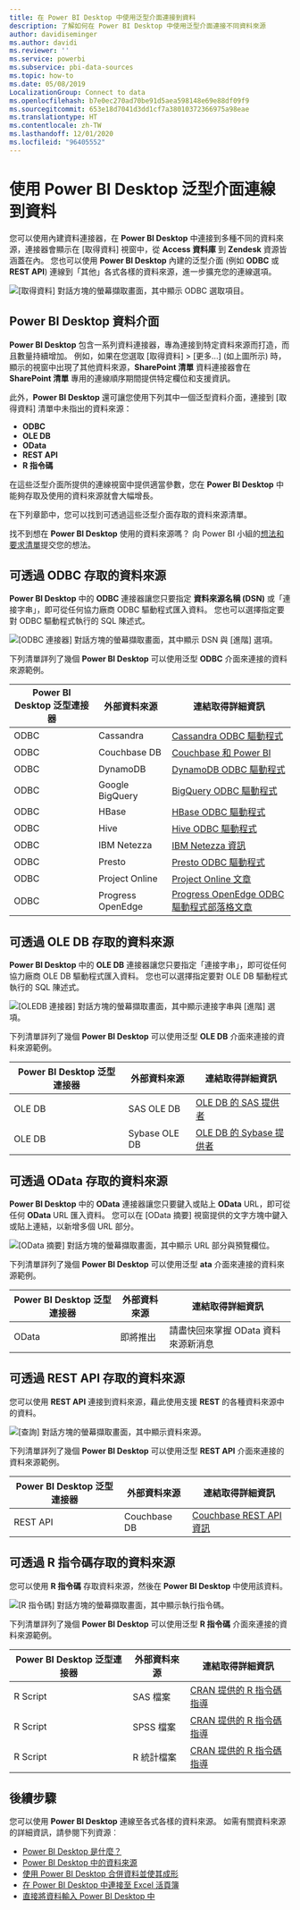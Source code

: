 ```yaml
---
title: 在 Power BI Desktop 中使用泛型介面連接到資料
description: 了解如何在 Power BI Desktop 中使用泛型介面連接不同資料來源
author: davidiseminger
ms.author: davidi
ms.reviewer: ''
ms.service: powerbi
ms.subservice: pbi-data-sources
ms.topic: how-to
ms.date: 05/08/2019
LocalizationGroup: Connect to data
ms.openlocfilehash: b7e0ec270ad70be91d5aea598148e69e88df09f9
ms.sourcegitcommit: 653e18d7041d3dd1cf7a38010372366975a98eae
ms.translationtype: HT
ms.contentlocale: zh-TW
ms.lasthandoff: 12/01/2020
ms.locfileid: "96405552"
---
```

# <a name="connect-to-data-by-using-power-bi-desktop-generic-interfaces"></a>使用 Power BI Desktop 泛型介面連線到資料 

您可以使用內建資料連接器，在 **Power BI Desktop** 中連接到多種不同的資料來源，連接器會顯示在 [取得資料] 視窗中，從 **Access 資料庫** 到 **Zendesk** 資源皆涵蓋在內。 您也可以使用 **Power BI Desktop** 內建的泛型介面 (例如 **ODBC** 或 **REST API**) 連線到「其他」各式各樣的資料來源，進一步擴充您的連線選項。

![[取得資料] 對話方塊的螢幕擷取畫面，其中顯示 ODBC 選取項目。](media/desktop-connect-using-generic-interfaces/generic-data-interfaces_1.png)

## <a name="power-bi-desktop-data-interfaces"></a>Power BI Desktop 資料介面
**Power BI Desktop** 包含一系列資料連接器，專為連接到特定資料來源而打造，而且數量持續增加。 例如，如果在您選取 [取得資料] > [更多...] \(如上圖所示) 時，顯示的視窗中出現了其他資料來源，**SharePoint 清單** 資料連接器會在 **SharePoint 清單** 專用的連線順序期間提供特定欄位和支援資訊。

此外，**Power BI Desktop** 還可讓您使用下列其中一個泛型資料介面，連接到 [取得資料] 清單中未指出的資料來源：

* **ODBC**
* **OLE DB**
* **OData**
* **REST API**
* **R 指令碼**

在這些泛型介面所提供的連線視窗中提供適當參數，您在 **Power BI Desktop** 中能夠存取及使用的資料來源就會大幅增長。

在下列章節中，您可以找到可透過這些泛型介面存取的資料來源清單。

找不到想在 **Power BI Desktop** 使用的資料來源嗎？ 向 Power BI 小組的[想法和要求清單](https://ideas.powerbi.com/)提交您的想法。

## <a name="data-sources-accessible-through-odbc"></a>可透過 ODBC 存取的資料來源
**Power BI Desktop** 中的 **ODBC** 連接器讓您只要指定 **資料來源名稱 (DSN)** 或「連接字串」，即可從任何協力廠商 ODBC 驅動程式匯入資料。 您也可以選擇指定要對 ODBC 驅動程式執行的 SQL 陳述式。

![[ODBC 連接器] 對話方塊的螢幕擷取畫面，其中顯示 DSN 與 [進階] 選項。](media/desktop-connect-using-generic-interfaces/generic-data-interfaces_2.png)

下列清單詳列了幾個 **Power BI Desktop** 可以使用泛型 **ODBC** 介面來連接的資料來源範例。

| Power BI Desktop 泛型連接器 | 外部資料來源 | 連結取得詳細資訊 |
| --- | --- | --- |
| ODBC |Cassandra |[Cassandra ODBC 驅動程式](https://www.simba.com/drivers/cassandra-odbc-jdbc/) |
| ODBC |Couchbase DB |[Couchbase 和 Power BI](https://powerbi.microsoft.com/blog/visualizing-data-from-couchbase-server-v4-using-power-bi/) |
| ODBC |DynamoDB |[DynamoDB ODBC 驅動程式](https://www.simba.com/drivers/dynamodb-odbc-jdbc/) |
| ODBC |Google BigQuery |[BigQuery ODBC 驅動程式](https://www.simba.com/drivers/bigquery-odbc-jdbc/) |
| ODBC |HBase |[HBase ODBC 驅動程式](https://www.simba.com/drivers/hbase-odbc-jdbc/) |
| ODBC |Hive |[Hive ODBC 驅動程式](https://www.simba.com/drivers/hive-odbc-jdbc/) |
| ODBC |IBM Netezza |[IBM Netezza 資訊](https://www.ibm.com/support/knowledgecenter/SSULQD_7.2.1/com.ibm.nz.datacon.doc/c_datacon_plg_overview.html) |
| ODBC |Presto |[Presto ODBC 驅動程式](https://www.simba.com/drivers/presto-odbc-jdbc/) |
| ODBC |Project Online |[Project Online 文章](desktop-project-online-connect-to-data.md) |
| ODBC |Progress OpenEdge |[Progress OpenEdge ODBC 驅動程式部落格文章](https://www.progress.com/blogs/connect-microsoft-power-bi-to-openedge-via-odbc-driver) |

## <a name="data-sources-accessible-through-ole-db"></a>可透過 OLE DB 存取的資料來源
**Power BI Desktop** 中的 **OLE DB** 連接器讓您只要指定「連接字串」，即可從任何協力廠商 OLE DB 驅動程式匯入資料。 您也可以選擇指定要對 OLE DB 驅動程式執行的 SQL 陳述式。

![[OLEDB 連接器] 對話方塊的螢幕擷取畫面，其中顯示連接字串與 [進階] 選項。](media/desktop-connect-using-generic-interfaces/generic-data-interfaces_3.png)

下列清單詳列了幾個 **Power BI Desktop** 可以使用泛型 **OLE DB** 介面來連接的資料來源範例。

| Power BI Desktop 泛型連接器 | 外部資料來源 | 連結取得詳細資訊 |
| --- | --- | --- |
| OLE DB |SAS OLE DB |[OLE DB 的 SAS 提供者](https://support.sas.com/downloads/package.htm?pid=648) |
| OLE DB |Sybase OLE DB |[OLE DB 的 Sybase 提供者](http://infocenter.sybase.com/help/index.jsp?topic=/com.sybase.infocenter.dc35888.1550/doc/html/jon1256941734395.html) |

## <a name="data-sources-accessible-through-odata"></a>可透過 OData 存取的資料來源
**Power BI Desktop** 中的 **OData** 連接器讓您只要鍵入或貼上 **OData** URL，即可從任何 **OData** URL 匯入資料。 您可以在 [OData 摘要] 視窗提供的文字方塊中鍵入或貼上連結，以新增多個 URL 部分。

![[OData 摘要] 對話方塊的螢幕擷取畫面，其中顯示 URL 部分與預覽欄位。](media/desktop-connect-using-generic-interfaces/generic-data-interfaces_4.png)

下列清單詳列了幾個 **Power BI Desktop** 可以使用泛型 **ata** 介面來連接的資料來源範例。

| Power BI Desktop 泛型連接器 | 外部資料來源 | 連結取得詳細資訊 |
| --- | --- | --- |
| OData |即將推出 |請盡快回來掌握 OData 資料來源新消息 |

## <a name="data-sources-accessible-through-rest-apis"></a>可透過 REST API 存取的資料來源
您可以使用 **REST API** 連接到資料來源，藉此使用支援 **REST** 的各種資料來源中的資料。

![[查詢] 對話方塊的螢幕擷取畫面，其中顯示資料來源。](media/desktop-connect-using-generic-interfaces/generic-data-interfaces_5.png)

下列清單詳列了幾個 **Power BI Desktop** 可以使用泛型 **REST API** 介面來連接的資料來源範例。

| Power BI Desktop 泛型連接器 | 外部資料來源 | 連結取得詳細資訊 |
| --- | --- | --- |
| REST API |Couchbase DB |[Couchbase REST API 資訊](https://powerbi.microsoft.com/blog/visualizing-data-from-couchbase-server-v4-using-power-bi/) |

## <a name="data-sources-accessible-through-r-script"></a>可透過 R 指令碼存取的資料來源
您可以使用 **R 指令碼** 存取資料來源，然後在 **Power BI Desktop** 中使用該資料。

![[R 指令碼] 對話方塊的螢幕擷取畫面，其中顯示執行指令碼。](media/desktop-connect-using-generic-interfaces/r-scripts-2.png)

下列清單詳列了幾個 **Power BI Desktop** 可以使用泛型 **R 指令碼** 介面來連接的資料來源範例。

| Power BI Desktop 泛型連接器 | 外部資料來源 | 連結取得詳細資訊 |
| --- | --- | --- |
| R Script |SAS 檔案 |[CRAN 提供的 R 指令碼指導](https://cran.r-project.org/doc/manuals/R-data.html) |
| R Script |SPSS 檔案 |[CRAN 提供的 R 指令碼指導](https://cran.r-project.org/doc/manuals/R-data.html) |
| R Script |R 統計檔案 |[CRAN 提供的 R 指令碼指導](https://cran.r-project.org/doc/manuals/R-data.html) |

## <a name="next-steps"></a>後續步驟
您可以使用 **Power BI Desktop** 連線至各式各樣的資料來源。 如需有關資料來源的詳細資訊，請參閱下列資源︰

* [Power BI Desktop 是什麼？](../fundamentals/desktop-what-is-desktop.md)
* [Power BI Desktop 中的資料來源](desktop-data-sources.md)
* [使用 Power BI Desktop 合併資料並使其成形](desktop-shape-and-combine-data.md)
* [在 Power BI Desktop 中連接至 Excel 活頁簿](desktop-connect-excel.md)   
* [直接將資料輸入 Power BI Desktop 中](desktop-enter-data-directly-into-desktop.md)   
